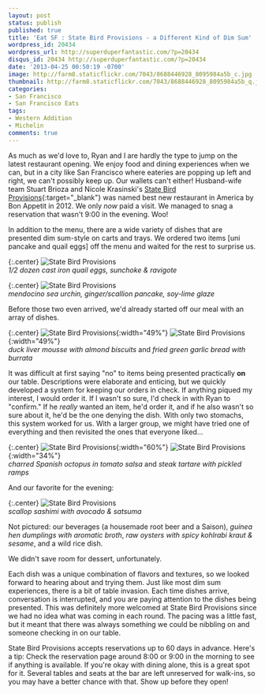```yaml
---
layout: post
status: publish
published: true
title: 'Eat SF : State Bird Provisions - a Different Kind of Dim Sum'
wordpress_id: 20434
wordpress_url: http://superduperfantastic.com/?p=20434
disqus_id: 20434 http://superduperfantastic.com/?p=20434
date: '2013-04-25 00:50:19 -0700'
image: http://farm8.staticflickr.com/7043/8688446928_8095984a5b_c.jpg
thumbnail: http://farm8.staticflickr.com/7043/8688446928_8095984a5b_q.jpg
categories:
- San Francisco
- San Francisco Eats
tags:
- Western Addition
- Michelin
comments: true
---
```

As much as we'd love to, Ryan and I are hardly the type to jump on the latest restaurant opening. We enjoy food and dining experiences when we can, but in a city like San Francisco where eateries are popping up left and right, we can't possibly keep up. Our wallets can't either! Husband-wife team Stuart Brioza and Nicole Krasinski's [State Bird Provisions](http://statebirdsf.com/ "State Bird Provisions"){:target="_blank"} was named best new restaurant in America by Bon Appetit in 2012\. We only _now_ paid a visit. We managed to snag a reservation that wasn't 9:00 in the evening. Woo!

In addition to the menu, there are a wide variety of dishes that are presented dim sum-style on carts and trays. We ordered two items [uni pancake and quail eggs] off the menu and waited for the rest to surprise us.

{:.center}
![State Bird Provisions](http://farm8.staticflickr.com/7049/8688448226_9c1497132c_c.jpg)  
_1/2 dozen cast iron quail eggs, sunchoke & ravigote_

{:.center}
![State Bird Provisions](http://farm8.staticflickr.com/7043/8688446928_8095984a5b_c.jpg)  
_mendocino sea urchin, ginger/scallion pancake, soy-lime glaze_

Before those two even arrived, we'd already started off our meal with an array of dishes.

{:.center}
![State Bird Provisions](http://farm8.staticflickr.com/7054/8687327477_e68d4760b8.jpg){:width="49%"} ![State Bird Provisions](http://farm8.staticflickr.com/7046/8688445886_ef9d1a7e65.jpg){:width="49%"}  
_duck liver mousse with almond biscuits_ and _fried green garlic bread with burrata_

It was difficult at first saying "no" to items being presented practically **on** our table. Descriptions were elaborate and enticing, but we quickly developed a system for keeping our orders in check. If anything piqued my interest, I would order it. If I wasn't so sure, I'd check in with Ryan to "confirm." If he _really_ wanted an item, he'd order it, and if he also wasn't so sure about it, he'd be the one denying the dish. With only two stomachs, this system worked for us. With a larger group, we might have tried one of everything and then revisited the ones that everyone liked...

{:.center}
![State Bird Provisions](http://farm8.staticflickr.com/7049/8687329547_266e736763.jpg){:width="60%"} ![State Bird Provisions](http://farm8.staticflickr.com/7047/8687328137_d54fe025a8.jpg){:width="34%"}  
_charred Spanish octopus in tomato salsa_ and _steak tartare with pickled ramps_

And our favorite for the evening:

{:.center}
![State Bird Provisions](http://farm8.staticflickr.com/7044/8687328485_4c57117a6f_c.jpg)  
_scallop sashimi with avocado & satsuma_

Not pictured: our beverages (a housemade root beer and a Saison), _guinea hen dumplings with aromatic broth_, _raw oysters with spicy kohlrabi kraut & sesame_, and a wild rice dish.

We didn't save room for dessert, unfortunately.

Each dish was a unique combination of flavors and textures, so we looked forward to hearing about and trying them. Just like most dim sum experiences, there is a bit of table invasion. Each time dishes arrive, conversation is interrupted, and you are paying attention to the dishes being presented. This was definitely more welcomed at State Bird Provisions since we had no idea what was coming in each round. The pacing was a little fast, but it meant that there was always something we could be nibbling on and someone checking in on our table.

State Bird Provisions accepts reservations up to 60 days in advance. Here's a tip: Check the reservation page around 8:00 or 9:00 in the morning to see if anything is available. If you're okay with dining alone, this is a great spot for it. Several tables and seats at the bar are left unreserved for walk-ins, so you may have a better chance with that. Show up before they open!